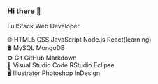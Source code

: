### Hi there 👋

FullStack Web Developer

🌐 HTML5 CSS JavaScript Node.js React(learning)   
🛢 MySQL MongoDB    
⚙️ Git GitHub Markdown    
🔧 Visual Studio Code RStudio Eclipse   
🖥 Illustrator Photoshop InDesign   
